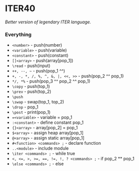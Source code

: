 # ITER40
*Better version of legendary ITER language.*

### Everything
- ```<number>``` - push(number)
- ```<variable>``` - push(variable)
- ```<constant>``` - push(constant)
- ```[]<array>``` - push(array[pop_1])
- ```\read``` - push(input)
- ```++, --, ~``` - push(pop_1 ^^)
- ```+, -, *, /, %, ^, &, |, <<, >>``` - push(pop_2 ^^ pop_1)
- ```*/, *%``` - push(pop_3 ^^ pop_2 ^^ pop_1)
- ```\copy``` - push(top_1)
- ```\prev``` - push(top_2)
- ```\push```
- ```\swap``` - swap(top_1, top_2)
- ```\drop``` - pop_1
- ```\post``` - print(pop_1)
- ```=<variable>``` - variable = pop_1
- ```:<constant>``` - define constant pop_1
- ```{}<array>``` - array\[pop_2\] = pop_1
- ```$<array>``` - assign heap array\[pop_1\]
- ```@<array>``` - assign static array\[pop_1\]
- ```#<function> <commands> ;``` - declare function
- ```..<module>``` - include module
- ```\iter <commands> ;``` - while true
- ```<, <=, >, >=, ==, !=, !, ? <commands> ;``` - if pop_2 ** pop_1
- ```\else <commands> ;``` - else
